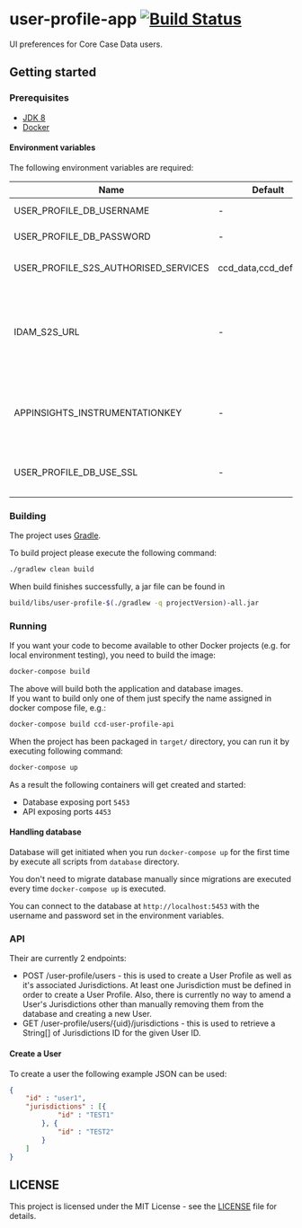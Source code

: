 # user-profile-app [![Build Status](https://travis-ci.org/hmcts/ccd-user-profile-api.svg?branch=master)](https://travis-ci.org/hmcts/ccd-user-profile-api)

UI preferences for Core Case Data users.

## Getting started

### Prerequisites

- [JDK 8](https://www.oracle.com/java)
- [Docker](https://www.docker.com)

#### Environment variables

The following environment variables are required:

| Name | Default | Description |
|------|---------|-------------|
| USER_PROFILE_DB_USERNAME | - | Username for database |
| USER_PROFILE_DB_PASSWORD | - | Password for database |
| USER_PROFILE_S2S_AUTHORISED_SERVICES | ccd_data,ccd_definition | Authorised micro-service names for S2S calls |
| IDAM_S2S_URL | - | Base URL for IdAM's S2S API service (service-auth-provider). `http://localhost:4502` for the dockerised local instance or tunneled `dev` instance. |
| APPINSIGHTS_INSTRUMENTATIONKEY | - | For CNP environment this is provided by the terraform scripts. However any value would do for your local environment. |
| USER_PROFILE_DB_USE_SSL | - | Mandated by Cloud Native Platform.  For local testing, set this variable to false |
### Building

The project uses [Gradle](https://gradle.org/).

To build project please execute the following command:

```bash
./gradlew clean build
```

When build finishes successfully, a jar file can be found in

```bash
build/libs/user-profile-$(./gradlew -q projectVersion)-all.jar
```

### Running

If you want your code to become available to other Docker projects (e.g. for local environment testing), you need to build the image:

```bash
docker-compose build
```

The above will build both the application and database images.  
If you want to build only one of them just specify the name assigned in docker compose file, e.g.:

```bash
docker-compose build ccd-user-profile-api
```

When the project has been packaged in `target/` directory,
you can run it by executing following command:

```bash
docker-compose up
```

As a result the following containers will get created and started:

 - Database exposing port `5453`
 - API exposing ports `4453`

#### Handling database

Database will get initiated when you run `docker-compose up` for the first time by execute all scripts from `database` directory.

You don't need to migrate database manually since migrations are executed every time `docker-compose up` is executed.

You can connect to the database at `http://localhost:5453` with the username and password set in the environment variables.

### API
Their are currently 2 endpoints:
- POST /user-profile/users - this is used to create a User Profile as well as it's associated Jurisdictions. At least one Jurisdiction must be defined in order to create a User Profile. Also, there is currently no way to amend a User's Jurisdictions other than manually removing them from the database and creating a new User.
- GET /user-profile/users/{uid}/jurisdictions - this is used to retrieve a String[] of Jurisdictions ID for the given User ID.

#### Create a User
To create a user the following example JSON can be used:
```json
{
	"id" : "user1",
	"jurisdictions" : [{
			"id" : "TEST1"
		}, {
			"id" : "TEST2"
		}
	]
}
```

## LICENSE

This project is licensed under the MIT License - see the [LICENSE](LICENSE.md) file for details.

